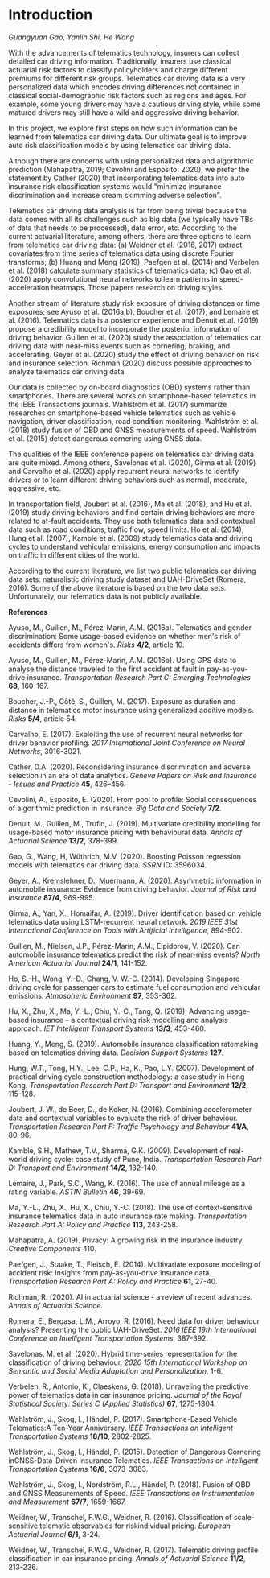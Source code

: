 # Introduction

*Guangyuan Gao, Yanlin Shi, He Wang*

With the advancements of telematics technology, insurers can collect detailed car driving information. Traditionally, insurers use classical actuarial risk factors to classify policyholders and charge different premiums for different risk groups. 
Telematics car driving data is a very personalized data which encodes driving differences not contained in  classical social-demographic risk factors such as regions and ages.
For example, some young drivers may have a cautious driving style, while some matured drivers may still have a wild and aggressive driving behavior.

In this project, we explore first steps on how such information can be learned from telematics car driving data. 
Our ultimate goal is to improve auto risk classification models by using telematics car driving data. 

Although there are concerns with using personalized  data and algorithmic prediction (Mahapatra, 2019; Cevolini and Esposito, 2020), we prefer the statement by Cather (2020) that incorporating telematics data into auto insurance risk classification systems would  "minimize insurance discrimination and increase cream skimming adverse selection".

Telematics car driving data analysis is far from being trivial because the data comes with all its challenges such as big data (we typically have TBs of data that needs to be processed), data error, etc. 
According to the current actuarial literature, among others, there are three options to learn from telematics car driving data: 
(a) Weidner et al. (2016, 2017) extract covariates from time series of telematics data using discrete Fourier transforms; 
(b) Huang and Meng (2019), Paefgen et al. (2014) and Verbelen et al. (2018) calculate summary statistics of telematics data; 
(c) Gao et al. (2020) apply convolutional neural networks to learn  patterns in speed-acceleration heatmaps. Those papers research on driving styles. 

Another stream of literature study risk exposure of driving distances or time exposures; see  Ayuso et al. (2016a,b), Boucher et al. (2017), and Lemaire et al. (2016). Telematics data is a posterior experience and  Denuit et al. (2019) propose a credibility model to incorporate the posterior information of driving behavior. Guillen et al. (2020) study the association of telematics car driving data with near-miss events such as cornering, braking, and accelerating. Geyer et al. (2020) study the effect of driving behavior on risk and insurance selection. Richman (2020) discuss possible approaches to analyze telematics car driving data.

Our data is collected by on-board diagnostics (OBD) systems rather than smartphones. There are several works on smartphone-based telematics in the IEEE Transactions journals. Wahlström et al. (2017) summarize researches on smartphone-based vehicle telematics such as vehicle navigation, driver classification, road condition monitoring. Wahlström et al. (2018) study fusion of OBD and GNSS measurements of speed.  Wahlström et al. (2015) detect dangerous cornering using GNSS data. 

The qualities of the IEEE conference papers on telematics car driving data are quite mixed. Among others, Savelonas et al. (2020), Girma et al. (2019) and Carvalho et al. (2020) apply recurrent neural networks to identify drivers or to learn different driving behaviors such as normal, moderate, aggressive, etc.

In transportation field, Joubert et al. (2016), Ma et al. (2018), and Hu et al. (2019) study driving behaviors  and find certain driving behaviors are more related to at-fault accidents.
They use both telematics data and contextual data such as road conditions, traffic flow, speed limits.
Ho et al. (2014), Hung et al. (2007), Kamble et al. (2009) study  telematics data and driving cycles to understand vehicular emissions, energy consumption and impacts on traffic in different cities of the world.

According to the current literature, we list two public telematics car driving data sets: naturalistic driving study dataset and  UAH-DriveSet (Romera, 2016). Some of the above literature is based on the two data sets. Unfortunately, our telematics data is not publicly available. 

<!-- Spectral features -->

**References**

Ayuso, M., Guillen, M., Pérez-Marín, A.M. (2016a).
Telematics and gender discrimination: Some usage-based evidence on whether men's risk of accidents differs from women's.
*Risks* **4/2**, article 10.

Ayuso, M., Guillen, M., Pérez-Marín, A.M. (2016b).
Using GPS data to analyse the distance traveled to the first accident at fault in pay-as-you-drive insurance.
*Transportation Research Part C: Emerging Technologies* **68**, 160-167.

Boucher, J.-P., Côté, S., Guillen, M. (2017).
Exposure as duration and distance in telematics motor insurance using generalized additive models. 
*Risks* **5/4**, article 54.

Carvalho, E. (2017). Exploiting the use of recurrent neural networks for driver behavior profiling. *2017 International Joint Conference on Neural Networks*, 3016-3021.

Cather, D.A. (2020). Reconsidering insurance discrimination and adverse selection in an era of data analytics. *Geneva Papers on Risk and Insurance - Issues and Practice* **45**, 426–456. 

Cevolini, A., Esposito, E. (2020). From pool to profile: Social consequences of algorithmic prediction in insurance. *Big Data and Society* **7/2**.

<!-- Chollet, F., Allaire, J.J. (2018). *Deep Learning with R*. Manning Publication.  -->

Denuit, M., Guillen, M., Trufin, J. (2019). 
Multivariate credibility modelling for usage-based motor insurance pricing with behavioural data. *Annals of Actuarial Science* **13/2**, 378-399.

<!-- Esteves-Booth, A., Muneer, T., Kirby, H., Kubie, J., Hunter, J. (2001). -->
<!-- The measurement of vehicular driving cycle within the city of Edinburgh. -->
<!-- {\it Transportation Research Part D: Transport and Environment} {\bf 6/3}, 209-220. -->


<!-- Gao, G., Meng, S. and W\"uthrich, M. V. (2019). Claims frequency modeling using telematics car driving data.  -->
<!-- {\it Scandinavian Actuarial Journal} {\bf 2019/2}, 143-162. -->
 
<!-- Ferrario, A.,  Noll, A., W\"uthrich, M. V. (2018). Insights from inside neural networks. {\it SSRN}, abstract id: 3226852. -->
 
<!-- Gao, G.,  W\"uthrich, M. V.(2018). Feature extraction from telematics car driving heatmaps.  -->
<!-- {\it European Actuarial Journal} {\bf 8/2}, 383-406. -->
 
<!-- Gao, G., W\"uthrich, M. V. (2019). Convolutional neural network classification of telematics car driving data.  -->
<!-- {\it Risks} {\bf 7/1}, article 6. -->

Gao, G., Wang, H, Wüthrich, M.V. (2020). Boosting Poisson regression models with telematics car driving data. *SSRN* ID: 3596034.

Geyer, A., Kremslehner, D., Muermann, A. (2020). Asymmetric information in automobile insurance: Evidence from driving behavior. *Journal of Risk and Insurance* **87/4**, 969-995. 
  
<!-- Goodfellow, I., Bengio, Y., Courville, A. (2016). -->
<!-- *Deep Learning*. MIT Press. -->

Girma, A., Yan, X., Homaifar, A. (2019). Driver identification
based on vehicle telematics data using LSTM-recurrent neural network.
*2019 IEEE 31st International Conference on Tools with Artificial Intelligence*, 894-902.

Guillen, M., Nielsen, J.P., Pérez-Marín, A.M., Elpidorou, V. (2020).
Can automobile insurance telematics predict the risk of near-miss events?
*North American Actuarial Journal* **24/1**, 141-152. 
 
<!-- Henckaerts, R., Antonio, K., Clijsters, M., Verbelen, R. (2018). A data driven binning strategy for the construction of insurance tariff classes.  -->
<!-- *Scandinavian Actuarial Journal* **2018/8**, 681-705.  -->

<!-- Henckaerts, R., Côté, M.-P., Antonio, K., Verbelen, R. (2020). Boosting insights in insurance tariff plans with tree-based machine learning.  -->
<!-- *North American Actuarial Journal*. -->
  
Ho, S.-H., Wong, Y.-D., Chang, V. W.-C. (2014).
Developing Singapore driving cycle for passenger cars to estimate fuel consumption and vehicular emissions.
*Atmospheric Environment* **97**, 353-362.

Hu, X., Zhu, X., Ma, Y.-L., Chiu, Y.-C., Tang, Q. (2019).
Advancing usage-based insurance – a contextual driving risk modelling and analysis approach.
*IET Intelligent Transport Systems* **13/3**, 453-460.

Huang, Y., Meng, S. (2019). Automobile insurance classification ratemaking based on telematics driving data. 
*Decision Support Systems* **127**.

Hung, W.T., Tong, H.Y., Lee, C.P., Ha, K., Pao, L.Y. (2007).
Development of practical driving cycle construction methodology: a case study in Hong Kong.
*Transportation Research Part D: Transport and Environment*  **12/2**, 115-128.

Joubert, J. W., de Beer, D.,  de Koker, N. (2016).
Combining accelerometer data and contextual variables to evaluate the risk of driver behaviour.
*Transportation Research Part F: Traffic Psychology and Behaviour* **41/A**, 80-96.

Kamble, S.H., Mathew, T.V., Sharma, G.K. (2009).
Development of real-world driving cycle: case study of Pune, India.
*Transportation Research Part D: Transport and Environment*  **14/2**, 132-140.
  
Lemaire, J., Park, S.C., Wang, K. (2016). 
The use of annual mileage as a rating variable.
*ASTIN Bulletin* **46**, 39-69.

Ma, Y.-L., Zhu, X., Hu, X., Chiu, Y.-C. (2018). The use of context-sensitive insurance telematics data in auto insurance rate making.
*Transportation Research Part A: Policy and Practice*
**113**, 243-258.

Mahapatra, A. (2019). Privacy: A growing risk in the insurance industry. *Creative Components* 410.

Paefgen, J., Staake, T., Fleisch, E. (2014). 
Multivariate exposure modeling of accident risk: Insights from pay-as-you-drive insurance data. 
*Transportation Research Part A: Policy and Practice* **61**, 27-40.

Richman, R. (2020).
AI in actuarial science - a review of recent advances. 
*Annals of Actuarial Science*.

Romera, E., Bergasa, L.M., Arroyo, R. (2016). Need data for driver behaviour analysis? Presenting the public UAH-DriveSet. *2016 IEEE 19th International Conference on Intelligent Transportation Systems*, 387-392.

Savelonas, M. et al. (2020). Hybrid time-series representation for the classification of driving behaviour. *2020 15th International Workshop on Semantic and Social Media Adaptation and Personalization*, 1-6.

Verbelen, R., Antonio, K., Claeskens, G. (2018). Unraveling the predictive power of telematics data in car insurance pricing.
*Journal of the Royal Statistical Society: Series C (Applied Statistics)* **67**, 1275-1304.

Wahlström, J., Skog, I., Händel, P. (2017).
Smartphone-Based Vehicle Telematics:A Ten-Year Anniversary.
*IEEE Transactions on Intelligent Transportation Systems* **18/10**, 2802-2825.

Wahlström, J., Skog, I., Händel, P. (2015).
Detection of Dangerous Cornering inGNSS-Data-Driven Insurance Telematics.
*IEEE Transactions on Intelligent Transportation Systems* **16/6**, 3073-3083.

Wahlström, J., Skog, I.,  Nordström, R.L., Händel, P. (2018).
Fusion of OBD and GNSS Measurements of Speed. *IEEE Transactions on Instrumentation and Measurement* **67/7**, 1659-1667.
  
Weidner, W., Transchel, F.W.G.,  Weidner, R. (2016).
Classification of scale-sensitive telematic observables for riskindividual pricing.
*European Actuarial Journal* **6/1**, 3-24.

Weidner, W., Transchel, F.W.G.,  Weidner, R. (2017).
Telematic driving profile classification in car insurance pricing.
*Annals of Actuarial Science* **11/2**, 213-236.

<!-- Wiatowski, T., Bölcskei, H. (2018). -->
<!-- A mathematical theory of deep convolutional neural networks for feature extraction. -->
<!-- *IEEE Transactions on Information Theory* **64/3**, 1845-1866. -->


<!-- Wüthrich, M.V., Merz, M. (2019). Editorial: Yes, we CANN!  -->
<!-- *ASTIN Bulletin* **49/1**, 1-3.  -->

<!-- Yang, Y.,  Qian, W., Zou, H. (2018).  -->
<!-- Insurance premium prediction via gradient tree-boosted Tweedie compound Poisson models.  -->
<!-- *Journal of Business and Economic Statistics* **36/3**, 456-470. -->

<!-- \bibitem{Zhang1} -->
<!-- Zhang, W., Tanida, J., Itoh, K., Ichioka, Y. (1988). -->
<!-- Shift invariant pattern recognition neural network and its optical architecture. -->
<!-- {\it Proceedings of the Annual Conference of the Japan Society of Applied Physics}, 6p-M-14, 734. -->

<!-- \bibitem{Zhang2} -->
<!-- Zhang, W., Itoh, K., Tanida, J., Ichioka, Y. (1990). -->
<!-- Parallel distributed processing model with local space-invariant interconnections and its optical architecture. -->
<!-- {\it Applied Physics}  {\bf 29/32}, 4790-4797. -->

<!-- Zhu, X., Yuan, Y., Hu, X., Chiu, Y.-C., Ma, Y.-L. (2017). A Bayesian Network model for contextual versus non-contextual driving behavior assessment. -->
<!-- *Transportation Research Part C: Emerging Technologies* -->
<!-- **81**, 172-187. -->

















